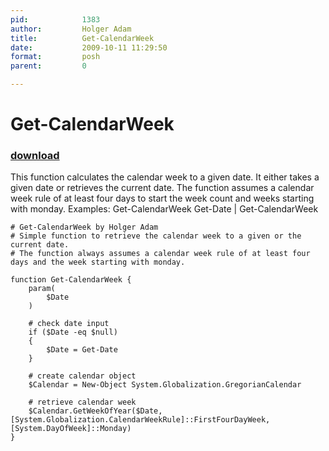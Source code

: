 ```yaml
---
pid:            1383
author:         Holger Adam
title:          Get-CalendarWeek
date:           2009-10-11 11:29:50
format:         posh
parent:         0

---
```


# Get-CalendarWeek

### [download](//scripts/1383.ps1)

This function calculates the calendar week to a given date. It either takes a given date or retrieves the current date.
The function assumes a calendar week rule of at least four days to start the week count and weeks starting with monday.
Examples:
Get-CalendarWeek
Get-Date | Get-CalendarWeek


```posh
# Get-CalendarWeek by Holger Adam
# Simple function to retrieve the calendar week to a given or the current date.
# The function always assumes a calendar week rule of at least four days and the week starting with monday.

function Get-CalendarWeek {
	param(
		$Date
	)
	
	# check date input
	if ($Date -eq $null)
	{
		$Date = Get-Date
	}

	# create calendar object
	$Calendar = New-Object System.Globalization.GregorianCalendar
	
	# retrieve calendar week
	$Calendar.GetWeekOfYear($Date, [System.Globalization.CalendarWeekRule]::FirstFourDayWeek, [System.DayOfWeek]::Monday)
}
```
